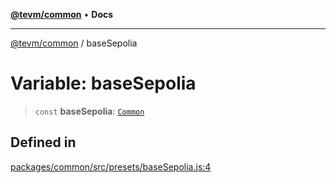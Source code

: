 [**@tevm/common**](../README.md) • **Docs**

***

[@tevm/common](../globals.md) / baseSepolia

# Variable: baseSepolia

> `const` **baseSepolia**: [`Common`](../type-aliases/Common.md)

## Defined in

[packages/common/src/presets/baseSepolia.js:4](https://github.com/qbzzt/tevm-monorepo/blob/main/packages/common/src/presets/baseSepolia.js#L4)
